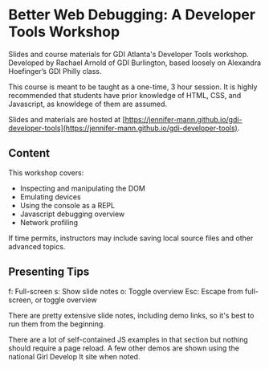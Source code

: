 # Better Web Debugging: A Developer Tools Workshop

Slides and course materials for GDI Atlanta's Developer Tools workshop. Developed by Rachael Arnold of GDI Burlington, based loosely on Alexandra Hoefinger’s GDI Philly class.

This course is meant to be taught as a one-time, 3 hour session. It is highly recommended that students have prior knowledge of HTML, CSS, and Javascript, as knowldege of them are assumed.

Slides and materials are hosted at [https://jennifer-mann.github.io/gdi-developer-tools](https://jennifer-mann.github.io/gdi-developer-tools).

## Content

This workshop covers:

- Inspecting and manipulating the DOM
- Emulating devices
- Using the console as a REPL
- Javascript debugging overview
- Network profiling

If time permits, instructors may include saving local source files and other advanced topics.

## Presenting Tips

f: Full-screen
s: Show slide notes
o: Toggle overview
Esc: Escape from full-screen, or toggle overview

There are pretty extensive slide notes, including demo links, so it's best to run them from the beginning.

There are a lot of self-contained JS examples in that section but nothing should require a page reload. A few other demos are shown using the national Girl Develop It site when noted.
